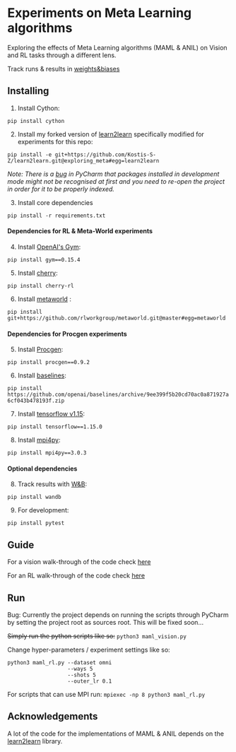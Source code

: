 # Experiments on Meta Learning algorithms

Exploring the effects of Meta Learning algorithms (MAML & ANIL) on Vision and RL tasks through a different lens.

Track runs & results in [weights&biases](https://app.wandb.ai/kosz/l2l)

## Installing

1. Install Cython:

```pip install cython```

2. Install my forked version of [learn2learn](https://github.com/learnables/learn2learn) specifically modified for experiments for this repo:

```pip install -e git+https://github.com/Kostis-S-Z/learn2learn.git@exploring_meta#egg=learn2learn```

_Note: There is a [bug](https://stackoverflow.com/questions/26193365/pycharm-does-not-recognize-modules-installed-in-development-mode) in PyCharm that packages installed in development mode might not be recognised at first and you need to re-open the project in order for it to be properly indexed._

3. Install core dependencies

```pip install -r requirements.txt```

#### Dependencies for RL & Meta-World experiments

4. Install [OpenAI's Gym](https://github.com/openai/gym):

```pip install gym==0.15.4```

5. Install [cherry](https://github.com/learnables/cherry):

```pip install cherry-rl```

6. Install [metaworld](https://github.com/rlworkgroup/metaworld) :

```pip install git+https://github.com/rlworkgroup/metaworld.git@master#egg=metaworld```

#### Dependencies for Procgen experiments

5. Install [Procgen](https://github.com/openai/procgen):

```pip install procgen==0.9.2```


6. Install [baselines](https://github.com/openai/baselines):

```pip install https://github.com/openai/baselines/archive/9ee399f5b20cd70ac0a871927a6cf043b478193f.zip```


7. Install [tensorflow v1.15](https://www.tensorflow.org/):

```pip install tensorflow==1.15.0```


8. Install [mpi4py](https://github.com/openai/baselines):

```pip install mpi4py==3.0.3```

#### Optional dependencies

8. Track results with [W&B](https://www.wandb.com/):

```pip install wandb```

9. For development:

```pip install pytest```


## Guide

For a vision walk-through of the code check [here](https://github.com/Kostis-S-Z/exploring_meta/blob/master/vision/VISION_CODE_WALKTHROUGH.md)

For an RL walk-through of the code check [here](https://github.com/Kostis-S-Z/exploring_meta/blob/master/rl/RL_CODE_WALKTHROUGH.md)

## Run

Bug: Currently the project depends on running the scripts through PyCharm by setting the project root as sources root. This will be fixed soon...

~~Simply run the python scripts like so:~~ `python3 maml_vision.py`

Change hyper-parameters / experiment settings like so:
```
python3 maml_rl.py --dataset omni
                   --ways 5
                   --shots 5
                   --outer_lr 0.1
```

For scripts that can use MPI run:
```mpiexec -np 8 python3 maml_rl.py ```

## Acknowledgements

A lot of the code for the implementations of MAML & ANIL depends on the [learn2learn](https://github.com/learnables/learn2learn) library.
